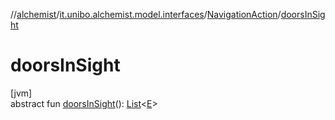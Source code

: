 //[alchemist](../../../index.md)/[it.unibo.alchemist.model.interfaces](../index.md)/[NavigationAction](index.md)/[doorsInSight](doors-in-sight.md)

# doorsInSight

[jvm]\
abstract fun [doorsInSight](doors-in-sight.md)(): [List](https://kotlinlang.org/api/latest/jvm/stdlib/kotlin.collections/-list/index.html)<[E](index.md)>
